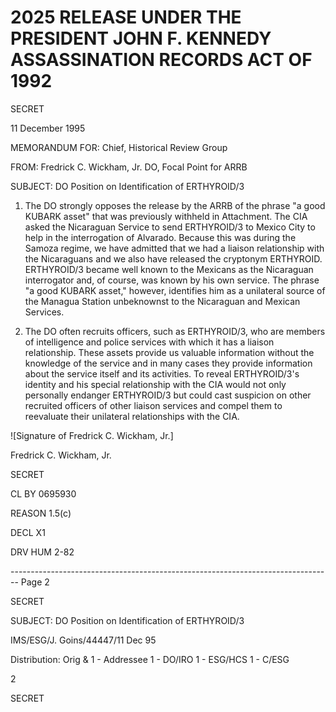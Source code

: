 # 2025 RELEASE UNDER THE PRESIDENT JOHN F. KENNEDY ASSASSINATION RECORDS ACT OF 1992

SECRET

11 December 1995

MEMORANDUM FOR: Chief, Historical Review Group

FROM: Fredrick C. Wickham, Jr.
DO, Focal Point for ARRB

SUBJECT: DO Position on Identification of ERTHYROID/3

1.  The DO strongly opposes the release by the ARRB of the phrase "a good KUBARK asset" that was previously withheld in Attachment. The CIA asked the Nicaraguan Service to send ERTHYROID/3 to Mexico City to help in the interrogation of Alvarado. Because this was during the Samoza regime, we have admitted that we had a liaison relationship with the Nicaraguans and we also have released the cryptonym ERTHYROID. ERTHYROID/3 became well known to the Mexicans as the Nicaraguan interrogator and, of course, was known by his own service. The phrase "a good KUBARK asset," however, identifies him as a unilateral source of the Managua Station unbeknownst to the Nicaraguan and Mexican Services.

2.  The DO often recruits officers, such as ERTHYROID/3, who are members of intelligence and police services with which it has a liaison relationship. These assets provide us valuable information without the knowledge of the service and in many cases they provide information about the service itself and its activities. To reveal ERTHYROID/3's identity and his special relationship with the CIA would not only personally endanger ERTHYROID/3 but could cast suspicion on other recruited officers of other liaison services and compel them to reevaluate their unilateral relationships with the CIA.

![Signature of Fredrick C. Wickham, Jr.]

Fredrick C. Wickham, Jr.

SECRET

CL BY 0695930

REASON 1.5(c)

DECL X1

DRV HUM 2-82


-------------------------------------------------------------------------------- Page 2

SECRET

SUBJECT: DO Position on Identification of ERTHYROID/3

IMS/ESG/J. Goins/44447/11 Dec 95

Distribution:
Orig & 1 - Addressee
1 - DO/IRO
1 - ESG/HCS
1 - C/ESG

2

SECRET
